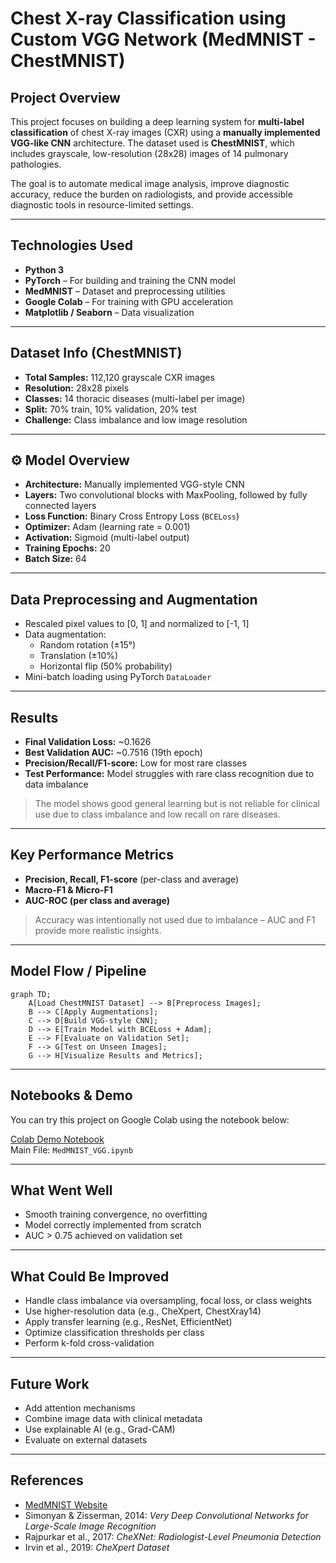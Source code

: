 
# Chest X-ray Classification using Custom VGG Network (MedMNIST - ChestMNIST)

##  Project Overview

This project focuses on building a deep learning system for **multi-label classification** of chest X-ray images (CXR) using a **manually implemented VGG-like CNN** architecture. The dataset used is **ChestMNIST**, which includes grayscale, low-resolution (28x28) images of 14 pulmonary pathologies.  

The goal is to automate medical image analysis, improve diagnostic accuracy, reduce the burden on radiologists, and provide accessible diagnostic tools in resource-limited settings.

---

##  Technologies Used

- **Python 3**
- **PyTorch** – For building and training the CNN model
- **MedMNIST** – Dataset and preprocessing utilities
- **Google Colab** – For training with GPU acceleration
- **Matplotlib / Seaborn** – Data visualization

---

##  Dataset Info (ChestMNIST)

- **Total Samples:** 112,120 grayscale CXR images  
- **Resolution:** 28x28 pixels  
- **Classes:** 14 thoracic diseases (multi-label per image)  
- **Split:** 70% train, 10% validation, 20% test  
- **Challenge:** Class imbalance and low image resolution  

---

## ⚙️ Model Overview

- **Architecture:** Manually implemented VGG-style CNN
- **Layers:** Two convolutional blocks with MaxPooling, followed by fully connected layers
- **Loss Function:** Binary Cross Entropy Loss (`BCELoss`)
- **Optimizer:** Adam (learning rate = 0.001)
- **Activation:** Sigmoid (multi-label output)
- **Training Epochs:** 20
- **Batch Size:** 64

---

##  Data Preprocessing and Augmentation

- Rescaled pixel values to [0, 1] and normalized to [-1, 1]
- Data augmentation:
  - Random rotation (±15°)
  - Translation (±10%)
  - Horizontal flip (50% probability)
- Mini-batch loading using PyTorch `DataLoader`

---

##  Results

- **Final Validation Loss:** ~0.1626  
- **Best Validation AUC:** ~0.7516 (19th epoch)  
- **Precision/Recall/F1-score:** Low for most rare classes  
- **Test Performance:** Model struggles with rare class recognition due to data imbalance

>  The model shows good general learning but is not reliable for clinical use due to class imbalance and low recall on rare diseases.

---

##  Key Performance Metrics

- **Precision, Recall, F1-score** (per-class and average)
- **Macro-F1 & Micro-F1**
- **AUC-ROC (per class and average)**

> Accuracy was intentionally not used due to imbalance – AUC and F1 provide more realistic insights.

---

##  Model Flow / Pipeline

```mermaid
graph TD;
    A[Load ChestMNIST Dataset] --> B[Preprocess Images];
    B --> C[Apply Augmentations];
    C --> D[Build VGG-style CNN];
    D --> E[Train Model with BCELoss + Adam];
    E --> F[Evaluate on Validation Set];
    F --> G[Test on Unseen Images];
    G --> H[Visualize Results and Metrics];
```

---

##  Notebooks & Demo

You can try this project on Google Colab using the notebook below:

 [Colab Demo Notebook](https://colab.research.google.com/drive/1l-2Q8P6kfdRaKlfdrco-uXQ8a4V4Hbx4#scrollTo=odToZ59l18NT)  
 Main File: `MedMNIST_VGG.ipynb`

---

##  What Went Well

- Smooth training convergence, no overfitting
- Model correctly implemented from scratch
- AUC > 0.75 achieved on validation set

---

##  What Could Be Improved

- Handle class imbalance via oversampling, focal loss, or class weights
- Use higher-resolution data (e.g., CheXpert, ChestXray14)
- Apply transfer learning (e.g., ResNet, EfficientNet)
- Optimize classification thresholds per class
- Perform k-fold cross-validation

---

##  Future Work

- Add attention mechanisms
- Combine image data with clinical metadata
- Use explainable AI (e.g., Grad-CAM)
- Evaluate on external datasets

---

##  References

- [MedMNIST Website](https://medmnist.com/)
- Simonyan & Zisserman, 2014: *Very Deep Convolutional Networks for Large-Scale Image Recognition*
- Rajpurkar et al., 2017: *CheXNet: Radiologist-Level Pneumonia Detection*
- Irvin et al., 2019: *CheXpert Dataset*
